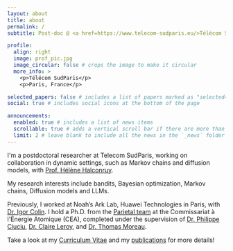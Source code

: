 ```yaml
---
layout: about
title: about
permalink: /
subtitle: Post-doc @ <a href=https://www.telecom-sudparis.eu/>Télécom SudParis</a>.

profile:
  align: right
  image: prof_pic.jpg
  image_circular: false # crops the image to make it circular
  more_info: >
    <p>Télécom SudParis</p>
    <p>Paris, France</p>

selected_papers: false # includes a list of papers marked as "selected={true}"
social: true # includes social icons at the bottom of the page

announcements:
  enabled: true # includes a list of news items
  scrollable: true # adds a vertical scroll bar if there are more than 3 news items
  limit: 2 # leave blank to include all the news in the `_news` folder
---
```


I'm a postdoctoral researcher at Telecom SudParis, working on collaboration in dynamic settings, such as Markov chains and diffusion models, with <a href="https://sites.google.com/view/helene-halconruy-math/home">Prof. Hélène Halconruy</a>.

My research interests include bandits, Bayesian optimization, Markov chains, Diffusion models and LLMs.

Previously, I worked at Noah’s Ark Lab, Huawei Technologies in Paris, with <a href="https://igorcolin.github.io">Dr. Igor Colin</a>. I hold a Ph.D. from the <a href="https://team.inria.fr/parietal/">Parietal team</a> at the Commissariat à l'Énergie Atomique (CEA), completed under the supervision of <a href="https://sites.google.com/site/philippeciuciu">Dr. Philippe Ciuciu</a>, <a href="https://www.researchgate.net/profile/Claire_Leroy">Dr. Claire Leroy</a>, and <a href="https://tommoral.github.io">Dr. Thomas Moreau</a>.

Take a look at my <a href="{{ 'CV_Hamza_Cherkaoui.pdf' | prepend: '/assets/pdf/' | relative_url }}" target="_blank">Curriculum Vitae</a> and my <a href="https://scholar.google.com/citations?user=sLFcrAUAAAAJ">publications</a> for more details!
